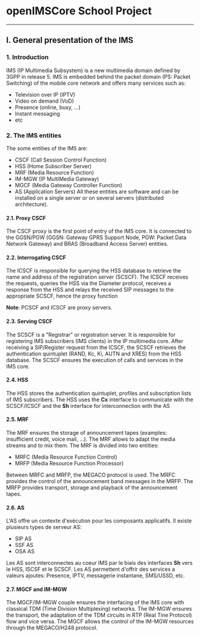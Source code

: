 # openIMSCore School Project
---
## I. General presentation of the IMS

### 1. Introduction
  IMS (IP Multimedia Subsystem) is a new multimedia domain defined by 3GPP in release 5. IMS is embedded behind the packet domain (PS: Packet Switching) of the mobile core network and offers many services such as: 

- Television over IP (IPTV)
- Video on demand (VoD)
- Presence (online, busy, ...)
- Instant messaging
- etc

### 2. The IMS entities
The some entities of the IMS are:

- CSCF (Call Session Control Function)
- HSS (Home Subscriber Server)
- MRF (Media Resource Function)
- IM-MGW (IP MultiMedia Gateway)
- MGCF (Media Gateway Controller Function)
- AS (Application Servers)
All these entities are software and can be installed on a single server or on several servers (distributed architecture). 
	
#### 2.1. Proxy CSCF
  The CSCF proxy is the first point of entry of the IMS core. It is connected to the GGSN/PGW (GGSN: Gateway GPRS Support Node, PGW: Packet Data Network Gateway) and BRAS (Broadband Access Server) entities. 
  
#### 2.2. Interrogating CSCF 
  The ICSCF is responsible for querying the HSS database to retrieve the name and address of the registration server (SCSCF). The ICSCF receives the requests, queries the HSS via the Diameter protocol, receives a response from the HSS and relays the received SIP messages to the appropriate SCSCF, hence the proxy function

**Note**: PCSCF and ICSCF are proxy servers. 

#### 2.3. Serving CSCF 
The SCSCF is a "Registrar" or registration server. It is responsible for registering IMS subscribers (IMS clients) in the IP multimedia core. After receiving a SIP/Register request from the ICSCF, the SCSCF retrieves the authentication quintuplet (RAND, Kc, Ki, AUTN and XRES) from the HSS database.
The SCSCF ensures the execution of calls and services in the IMS core.  

#### 2.4. HSS 
The HSS stores the authentication quintuplet, profiles and subscription lists of IMS subscribers. 
The HSS uses the **Cx** interface to communicate with the SCSCF/ICSCF and the **Sh** interface for interconnection with the AS

#### 2.5. MRF
The MRF ensures the storage of announcement tapes (examples: insufficient credit, voice mail, ...). The MRF allows to adapt the media streams and to mix them.
The MRF is divided into two entities:

- MRFC (Media Resource Function Control)
- MRFP (Media Resource Function Processor)
	
Between MRFC and MRFP, the MEGACO protocol is used. 
The MRFC provides the control of the announcement band messages in the MRFP. The MRFP provides transport, storage and playback of the announcement tapes.

#### 2.6. AS
 L'AS offre un contexte d'exécution pour les composants applicatifs. Il existe plusieurs types de serveur AS:
 
- SIP AS
- SSF AS
- OSA AS

Les AS sont interconnectes au coeur IMS par le biais des interfaces **Sh** vers le HSS, ISCSF et le SCSCF. Les AS permettent d'offrir des services a valeurs ajoutes: Presence, IPTV, messagerie instantane, SMS/USSD, etc. 

#### 2.7. MGCF and IM-MGW
The MGCF/IM-MGW couple ensures the interfacing of the IMS core with classical TDM (Time Division Multiplexing) networks. 
The IM-MGW ensures the transport, the adaptation of the TDM circuits in RTP (Real Tine Protocol) flow and vice versa.
The MGCF allows the control of the IM-MGW resources through the MEGACO/H248 protocol.
